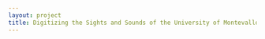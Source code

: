 ```yaml
--- 
layout: project 
title: Digitizing the Sights and Sounds of the University of Montevallo: A Media Archive
---
```



